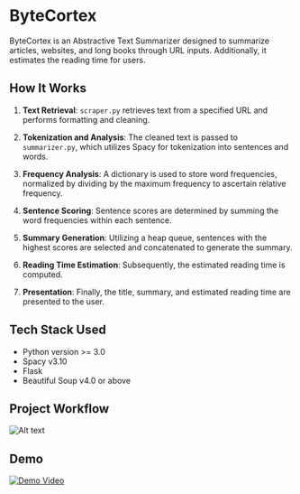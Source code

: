 # ByteCortex

ByteCortex is an Abstractive Text Summarizer designed to summarize articles, websites, and long books through URL inputs. Additionally, it estimates the reading time for users.

## How It Works

1. **Text Retrieval**: `scraper.py` retrieves text from a specified URL and performs formatting and cleaning.

2. **Tokenization and Analysis**: The cleaned text is passed to `summarizer.py`, which utilizes Spacy for tokenization into sentences and words.

3. **Frequency Analysis**: A dictionary is used to store word frequencies, normalized by dividing by the maximum frequency to ascertain relative frequency.

4. **Sentence Scoring**: Sentence scores are determined by summing the word frequencies within each sentence.

5. **Summary Generation**: Utilizing a heap queue, sentences with the highest scores are selected and concatenated to generate the summary.

6. **Reading Time Estimation**: Subsequently, the estimated reading time is computed.

7. **Presentation**: Finally, the title, summary, and estimated reading time are presented to the user.

## Tech Stack Used

- Python version >= 3.0
- Spacy v3.10
- Flask
- Beautiful Soup v4.0 or above
  
## Project Workflow

![Alt text](https://raw.githubusercontent.com/YourUsername/YourRepository/main/ByteCortex/uml2.png)
  
## Demo

[![Demo Video](http://img.youtube.com/vi/pU-SXB1o6S0/maxresdefault.jpg)](https://youtu.be/pU-SXB1o6S0)

